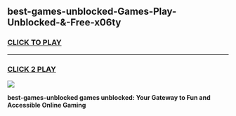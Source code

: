 
## best-games-unblocked-Games-Play-Unblocked-&-Free-x06ty
<h3>
<a href="https://premium76.site?title=best-games-unblocked&ref=24A">CLICK TO PLAY</a></h3>
<hr>

<h3>
<a href="https://premium76.site?title=best-games-unblocked&ref=24A">CLICK 2 PLAY</a>
  
</h3>

<a href="https://premium76.site?title=best-games-unblocked&ref=24A"><img src="https://clearcache.store/games.png"></a>


**best-games-unblocked games unblocked: Your Gateway to Fun and Accessible Online Gaming**
